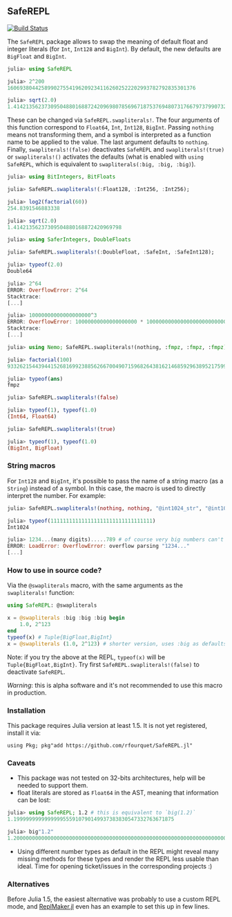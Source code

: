 ## SafeREPL

[![Build Status](https://travis-ci.org/rfourquet/SafeREPL.jl.svg?branch=master)](https://travis-ci.org/rfourquet/SafeREPL.jl)

The `SafeREPL` package allows to swap the meaning of default float and
integer literals (for `Int`, `Int128` and `BigInt`).
By default, the new defaults are `BigFloat` and `BigInt`.

```julia
julia> using SafeREPL

julia> 2^200
1606938044258990275541962092341162602522202993782792835301376

julia> sqrt(2.0)
1.414213562373095048801688724209698078569671875376948073176679737990732478462102
```

These can be changed via `SafeREPL.swapliterals!`. The four arguments of this
function correspond to `Float64`, `Int`, `Int128`, `BigInt`. Passing `nothing`
means not transforming them, and a symbol is interpreted as a function name
to be applied to the value. The last argument defaults to `nothing`.
Finally, `swapliterals!(false)` deactivates `SafeREPL` and `swapliterals!(true)`
or `swapliterals!()` activates the defaults (what is enabled with `using SafeREPL`,
which is equivalent to `swapliterals(:big, :big, :big)`).
```julia
julia> using BitIntegers, BitFloats

julia> SafeREPL.swapliterals!(:Float128, :Int256, :Int256);

julia> log2(factorial(60))
254.8391546883338

julia> sqrt(2.0)
1.41421356237309504880168872420969798

julia> using SaferIntegers, DoubleFloats

julia> SafeREPL.swapliterals!(:DoubleFloat, :SafeInt, :SafeInt128);

julia> typeof(2.0)
Double64

julia> 2^64
ERROR: OverflowError: 2^64
Stacktrace:
[...]

julia> 10000000000000000000^3
ERROR: OverflowError: 10000000000000000000 * 100000000000000000000000000000000000000 overflowed for type Int128
Stacktrace:
[...]

julia> using Nemo; SafeREPL.swapliterals!(nothing, :fmpz, :fmpz, :fmpz);

julia> factorial(100)
93326215443944152681699238856266700490715968264381621468592963895217599993229915608941463976156518286253697920827223758251185210916864000000000000000000000000

julia> typeof(ans)
fmpz

julia> SafeREPL.swapliterals!(false)

julia> typeof(1), typeof(1.0)
(Int64, Float64)

julia> SafeREPL.swapliterals!(true)

julia> typeof(1), typeof(1.0)
(BigInt, BigFloat)
```

### String macros

For `Int128` and `BigInt`, it's possible to pass the name of a string macro (as a `String`) instead
of a symbol. In this case, the macro is used to directly interpret the number. For example:

```julia
julia> SafeREPL.swapliterals!(nothing, nothing, "@int1024_str", "@int1024_str");

julia> typeof(111111111111111111111111111111111)
Int1024

julia> 1234...(many digits).....789 # of course very big numbers can't be input anymore!
ERROR: LoadError: OverflowError: overflow parsing "1234..."
[...]
```

### How to use in source code?

Via the `@swapliterals` macro, with the same arguments as the `swapliterals!` function:
```julia
using SafeREPL: @swapliterals

x = @swapliterals :big :big :big begin
    1.0, 2^123
end
typeof(x) # Tuple{BigFloat,BigInt}
x = @swapliterals (1.0, 2^123) # shorter version, uses :big as defaults
```
Note: if you try the above at the REPL, `typeof(x)` will be `Tuple{BigFloat,BigInt}`.
Try first `SafeREPL.swapliterals!(false)` to deactivate `SafeREPL`.

_Warning_: this is alpha software and it's not recommended to use this macro in production.


### Installation

This package requires Julia version at least 1.5. It is not yet registered,
install it via:
```
using Pkg; pkg"add https://github.com/rfourquet/SafeREPL.jl"
```

### Caveats

* This package was not tested on 32-bits architectures, help will be needed to support them.
* float literals are stored as `Float64` in the AST, meaning that information can be lost:

```julia
julia> using SafeREPL; 1.2 # this is equivalent to `big(1.2)`
1.1999999999999999555910790149937383830547332763671875

julia> big"1.2"
1.200000000000000000000000000000000000000000000000000000000000000000000000000007
```
* Using different number types as default in the REPL might reveal many missing methods
  for these types and render the REPL less usable than ideal.
  Time for opening ticket/issues in the corresponding projects :)

### Alternatives

Before Julia 1.5, the easiest alternative was probably to use a custom REPL mode,
and [ReplMaker.jl](https://github.com/MasonProtter/ReplMaker.jl#example-3-big-mode)
even has an example to set this up in few lines.
